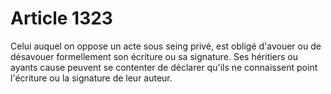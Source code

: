 # Article 1323

Celui auquel on oppose un acte sous seing privé, est obligé d'avouer ou de désavouer formellement son écriture ou sa signature.   Ses héritiers ou ayants cause peuvent se contenter de déclarer qu'ils ne connaissent point l'écriture ou la signature de leur auteur.